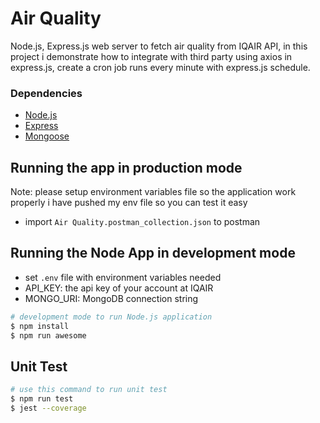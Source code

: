 
# Air Quality
Node.js, Express.js web server to fetch air quality from IQAIR API, in this project i demonstrate how to integrate with third party using axios in express.js, create a cron job runs every minute with express.js schedule.

### Dependencies  
-   [Node.js](https://nodejs.org/en/)
- [Express](https://expressjs.com/en/5x/api.html)
- [Mongoose](https://mongoosejs.com/)

## Running the app in production mode
Note: please setup environment variables file so the application work properly i have pushed my env file so you can test it easy

- import ```Air Quality.postman_collection.json``` to postman
## Running the Node App in development mode

- set ```.env``` file with environment variables needed
- API_KEY: the api key of your account at IQAIR
- MONGO_URI: MongoDB connection string

```bash
# development mode to run Node.js application
$ npm install
$ npm run awesome
```
## Unit Test

```bash
# use this command to run unit test
$ npm run test
$ jest --coverage
```
